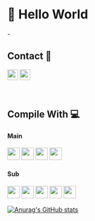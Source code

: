 # 👋 Hello World
-<br>
## Contact 🌿
<a><img src="https://img.shields.io/badge/rdyjun-181717?style=flat-square&logo=GitHub&logoColor=white" height="24px"/></a>
<a><img src="https://img.shields.io/badge/rdyjun00-EA4335?style=flat-square&logo=Gmail&logoColor=white" height="24px"/></a>

<!-- 깃헙 방문자 노출
[![Hits](https://hits.seeyoufarm.com/api/count/incr/badge.svg?url=https%3A%2F%2Fgithub.com%2Frdyjun%2Fhit-counter&count_bg=%234F4F4F&title_bg=%23555555&icon=&icon_color=%23E7E7E7&title=Github&edge_flat=true)](https://hits.seeyoufarm.com)
-->
<br>

## Compile With 💻
  
#### Main <br>
<img src="https://img.shields.io/badge/JAVA-3A75B0?style=flat-square&logo=JAVA&logoColor=white" height="28px"/></a>
<img src="https://img.shields.io/badge/MySql-4479A1?style=flat-square&logo=MySql&logoColor=white" height="28px"/></a>
<img src="https://img.shields.io/badge/Spring-6DB33F?style=flat-square&logo=Spring&logoColor=white" height="28px"/></a>
<img src="https://img.shields.io/badge/SpringBoot-6DB33F?style=flat-square&logo=SpringBoot&logoColor=white" height="28px"/></a>
<br>
#### Sub <br>
<img src="https://img.shields.io/badge/HTML5-E34F26?style=flat-square&logo=HTML5&logoColor=white" height="28px"/></a>
<img src="https://img.shields.io/badge/JavaScript-F7DF1E?style=flat-square&logo=JavaScript&logoColor=black" height="28px"/></a>
<img src="https://img.shields.io/badge/C-A8B9CC?style=flat-square&logo=C&logoColor=white" height="28px"/></a>
<img src="https://img.shields.io/badge/Python-3766AB?style=flat-square&logo=Python&logoColor=white" height="28px"/></a>
<img src="https://img.shields.io/badge/CSS3-1572B6?style=flat-square&logo=CSS3&logoColor=white" height="28px"/></a>
<br>

[![Anurag's GitHub stats](https://github-readme-stats.vercel.app/api?username=rdyjun&theme=dark)](https://github.com/rdyjun/github-readme-stats)

<!-- 많이 사용한 언어 순위
[![Top Langs](https://github-readme-stats.vercel.app/api/top-langs/?username=rdyjun&layout=compact&theme=dark&langs_count=8)](https://github.com/anuraghazra/github-readme-stats)
-->
<!-- Solved 사이트 랭크
[![Solved.ac 프로필](http://mazassumnida.wtf/api/v2/generate_badge?boj=rdyjun)](https://solved.ac/rdyjun)
-->

